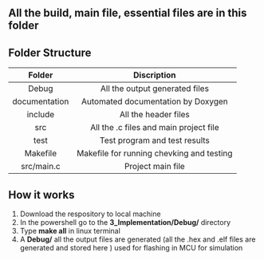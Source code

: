 ## All the build, main file, essential files are in this folder

## Folder Structure
| Folder | Discription |
| :---: | :---: | 
| Debug | All the output generated files
| documentation	| Automated documentation by Doxygen
| include	| All the header files
| src |	All the .c files and main project file
| test | Test program and test results
| Makefile | Makefile for running chevking and testing
| src/main.c | Project main file

## How it works 
1.  Download the respository to local machine
2.  In the powershell go to the __3_Implementation/Debug/__ directory 
3.  Type __make all__ in linux terminal
4.  A __Debug/__ all the output files are generated (all the .hex and .elf files are generated and stored here ) used for flashing in MCU for simulation

